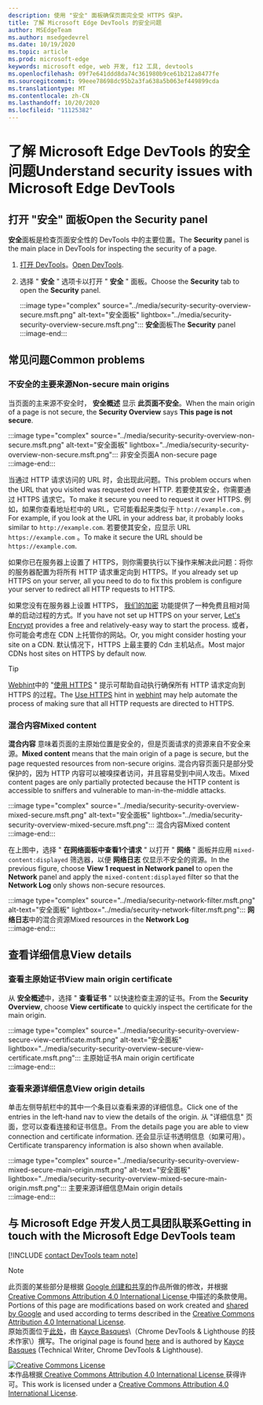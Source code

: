 ```yaml
---
description: 使用 "安全" 面板确保页面完全受 HTTPS 保护。
title: 了解 Microsoft Edge DevTools 的安全问题
author: MSEdgeTeam
ms.author: msedgedevrel
ms.date: 10/19/2020
ms.topic: article
ms.prod: microsoft-edge
keywords: microsoft edge, web 开发, f12 工具, devtools
ms.openlocfilehash: 09f7e641ddd8da74c361980b9ce61b212a8477fe
ms.sourcegitcommit: 99eee78698dc95b2a3fa638a5b063ef449899cda
ms.translationtype: MT
ms.contentlocale: zh-CN
ms.lasthandoff: 10/20/2020
ms.locfileid: "11125382"
---
```

<!-- Copyright Kayce Basques 

   Licensed under the Apache License, Version 2.0 (the "License");
   you may not use this file except in compliance with the License.
   You may obtain a copy of the License at

       https://www.apache.org/licenses/LICENSE-2.0

   Unless required by applicable law or agreed to in writing, software
   distributed under the License is distributed on an "AS IS" BASIS,
   WITHOUT WARRANTIES OR CONDITIONS OF ANY KIND, either express or implied.
   See the License for the specific language governing permissions and
   limitations under the License.  -->  

# <span data-ttu-id="a5f7b-104">了解 Microsoft Edge DevTools 的安全问题</span><span class="sxs-lookup"><span data-stu-id="a5f7b-104">Understand security issues with Microsoft Edge DevTools</span></span>  

  

<!--Use the **Security** Panel in [Microsoft Edge DevTools][MicrosoftEdgeDevTools] to make sure HTTPS is properly implemented on a page.  See **Why HTTPS Matters** to learn why every website should be protected with HTTPS, even sites that do not handle sensitive user data.  -->  

<!--todo: add section when why-https is available -->  

## <span data-ttu-id="a5f7b-105">打开 "安全" 面板</span><span class="sxs-lookup"><span data-stu-id="a5f7b-105">Open the Security panel</span></span>  

<span data-ttu-id="a5f7b-106">**安全**面板是检查页面安全性的 DevTools 中的主要位置。</span><span class="sxs-lookup"><span data-stu-id="a5f7b-106">The **Security** panel is the main place in DevTools for inspecting the security of a page.</span></span>  

1.  <span data-ttu-id="a5f7b-107">[打开 DevTools][DevToolsOpen]。</span><span class="sxs-lookup"><span data-stu-id="a5f7b-107">[Open DevTools][DevToolsOpen].</span></span>  
1.  <span data-ttu-id="a5f7b-108">选择 " **安全** " 选项卡以打开 " **安全** " 面板。</span><span class="sxs-lookup"><span data-stu-id="a5f7b-108">Choose the **Security** tab to open the **Security** panel.</span></span>  
    
    :::image type="complex" source="../media/security-security-overview-secure.msft.png" alt-text="安全面板" lightbox="../media/security-security-overview-secure.msft.png":::
       <span data-ttu-id="a5f7b-110">**安全**面板</span><span class="sxs-lookup"><span data-stu-id="a5f7b-110">The **Security** panel</span></span>  
    :::image-end:::  
    
## <span data-ttu-id="a5f7b-111">常见问题</span><span class="sxs-lookup"><span data-stu-id="a5f7b-111">Common problems</span></span>  

### <span data-ttu-id="a5f7b-112">不安全的主要来源</span><span class="sxs-lookup"><span data-stu-id="a5f7b-112">Non-secure main origins</span></span>  

<span data-ttu-id="a5f7b-113">当页面的主来源不安全时， **安全概述** 显示 **此页面不安全**。</span><span class="sxs-lookup"><span data-stu-id="a5f7b-113">When the main origin of a page is not secure, the **Security Overview** says **This page is not secure**.</span></span>  

:::image type="complex" source="../media/security-security-overview-non-secure.msft.png" alt-text="安全面板" lightbox="../media/security-security-overview-non-secure.msft.png":::
   <span data-ttu-id="a5f7b-115">非安全页面</span><span class="sxs-lookup"><span data-stu-id="a5f7b-115">A non-secure page</span></span>  
:::image-end:::  

<span data-ttu-id="a5f7b-116">当通过 HTTP 请求访问的 URL 时，会出现此问题。</span><span class="sxs-lookup"><span data-stu-id="a5f7b-116">This problem occurs when the URL that you visited was requested over HTTP.</span></span>  <span data-ttu-id="a5f7b-117">若要使其安全，你需要通过 HTTPS 请求它。</span><span class="sxs-lookup"><span data-stu-id="a5f7b-117">To make it secure you need to request it over HTTPS.</span></span>  <span data-ttu-id="a5f7b-118">例如，如果你查看地址栏中的 URL，它可能看起来类似于 `http://example.com` 。</span><span class="sxs-lookup"><span data-stu-id="a5f7b-118">For example, if you look at the URL in your address bar, it probably looks similar to `http://example.com`.</span></span>  <span data-ttu-id="a5f7b-119">若要使其安全，应显示 URL `https://example.com` 。</span><span class="sxs-lookup"><span data-stu-id="a5f7b-119">To make it secure the URL should be `https://example.com`.</span></span>  

<span data-ttu-id="a5f7b-120">如果你已在服务器上设置了 HTTPS，则你需要执行以下操作来解决此问题：将你的服务器配置为将所有 HTTP 请求重定向到 HTTPS。</span><span class="sxs-lookup"><span data-stu-id="a5f7b-120">If you already set up HTTPS on your server, all you need to do to fix this problem is configure your server to redirect all HTTP requests to HTTPS.</span></span>  

<span data-ttu-id="a5f7b-121">如果您没有在服务器上设置 HTTPS， [我们的加密][LetsEncrypt] 功能提供了一种免费且相对简单的启动过程的方式。</span><span class="sxs-lookup"><span data-stu-id="a5f7b-121">If you have not set up HTTPS on your server, [Let's Encrypt][LetsEncrypt] provides a free and relatively-easy way to start the process.</span></span>  <span data-ttu-id="a5f7b-122">或者，你可能会考虑在 CDN 上托管你的网站。</span><span class="sxs-lookup"><span data-stu-id="a5f7b-122">Or, you might consider hosting your site on a CDN.</span></span>  <span data-ttu-id="a5f7b-123">默认情况下，HTTPS 上最主要的 Cdn 主机站点。</span><span class="sxs-lookup"><span data-stu-id="a5f7b-123">Most major CDNs host sites on HTTPS by default now.</span></span>  

> [!TIP]
> <span data-ttu-id="a5f7b-124">[Webhint][Webhint]中的 "[使用 HTTPS][WebhintUseHttps] " 提示可帮助自动执行确保所有 HTTP 请求定向到 HTTPS 的过程。</span><span class="sxs-lookup"><span data-stu-id="a5f7b-124">The [Use HTTPS][WebhintUseHttps] hint in [webhint][Webhint] may help automate the process of making sure that all HTTP requests are directed to HTTPS.</span></span>  

### <span data-ttu-id="a5f7b-125">混合内容</span><span class="sxs-lookup"><span data-stu-id="a5f7b-125">Mixed content</span></span>  

<span data-ttu-id="a5f7b-126">**混合内容** 意味着页面的主原始位置是安全的，但是页面请求的资源来自不安全来源。</span><span class="sxs-lookup"><span data-stu-id="a5f7b-126">**Mixed content** means that the main origin of a page is secure, but the page requested resources from non-secure origins.</span></span>  <span data-ttu-id="a5f7b-127">混合内容页面只是部分受保护的，因为 HTTP 内容可以被嗅探者访问，并且容易受到中间人攻击。</span><span class="sxs-lookup"><span data-stu-id="a5f7b-127">Mixed content pages are only partially protected because the HTTP content is accessible to sniffers and vulnerable to man-in-the-middle attacks.</span></span>  

:::image type="complex" source="../media/security-security-overview-mixed-secure.msft.png" alt-text="安全面板" lightbox="../media/security-security-overview-mixed-secure.msft.png":::
   <span data-ttu-id="a5f7b-129">混合内容</span><span class="sxs-lookup"><span data-stu-id="a5f7b-129">Mixed content</span></span>  
:::image-end:::  

<span data-ttu-id="a5f7b-130">在上图中，选择 " **在网络面板中查看1个请求** " 以打开 " **网络** " 面板并应用 `mixed-content:displayed` 筛选器，以便 **网络日志** 仅显示不安全的资源。</span><span class="sxs-lookup"><span data-stu-id="a5f7b-130">In the previous figure, choose **View 1 request in Network panel** to open the **Network** panel and apply the `mixed-content:displayed` filter so that the **Network Log** only shows non-secure resources.</span></span>  

:::image type="complex" source="../media/security-network-filter.msft.png" alt-text="安全面板" lightbox="../media/security-network-filter.msft.png":::
   <span data-ttu-id="a5f7b-132">**网络日志**中的混合资源</span><span class="sxs-lookup"><span data-stu-id="a5f7b-132">Mixed resources in the **Network Log**</span></span>  
:::image-end:::  

## <span data-ttu-id="a5f7b-133">查看详细信息</span><span class="sxs-lookup"><span data-stu-id="a5f7b-133">View details</span></span>  

### <span data-ttu-id="a5f7b-134">查看主原始证书</span><span class="sxs-lookup"><span data-stu-id="a5f7b-134">View main origin certificate</span></span>  

<span data-ttu-id="a5f7b-135">从 **安全概述**中，选择 " **查看证书** " 以快速检查主源的证书。</span><span class="sxs-lookup"><span data-stu-id="a5f7b-135">From the **Security Overview**, choose **View certificate** to quickly inspect the certificate for the main origin.</span></span>  

:::image type="complex" source="../media/security-security-overview-secure-view-certificate.msft.png" alt-text="安全面板" lightbox="../media/security-security-overview-secure-view-certificate.msft.png":::
   <span data-ttu-id="a5f7b-137">主原始证书</span><span class="sxs-lookup"><span data-stu-id="a5f7b-137">A main origin certificate</span></span>  
:::image-end:::  

### <span data-ttu-id="a5f7b-138">查看来源详细信息</span><span class="sxs-lookup"><span data-stu-id="a5f7b-138">View origin details</span></span>  

<span data-ttu-id="a5f7b-139">单击左侧导航栏中的其中一个条目以查看来源的详细信息。</span><span class="sxs-lookup"><span data-stu-id="a5f7b-139">Click one of the entries in the left-hand nav to view the details of the origin.</span></span>  <span data-ttu-id="a5f7b-140">从 "详细信息" 页面，您可以查看连接和证书信息。</span><span class="sxs-lookup"><span data-stu-id="a5f7b-140">From the details page you are able to view connection and certificate information.</span></span>  <span data-ttu-id="a5f7b-141">还会显示证书透明信息（如果可用）。</span><span class="sxs-lookup"><span data-stu-id="a5f7b-141">Certificate transparency information is also shown when available.</span></span>  

:::image type="complex" source="../media/security-security-overview-mixed-secure-main-origin.msft.png" alt-text="安全面板" lightbox="../media/security-security-overview-mixed-secure-main-origin.msft.png":::
   <span data-ttu-id="a5f7b-143">主要来源详细信息</span><span class="sxs-lookup"><span data-stu-id="a5f7b-143">Main origin details</span></span>  
:::image-end:::  

## <span data-ttu-id="a5f7b-144">与 Microsoft Edge 开发人员工具团队联系</span><span class="sxs-lookup"><span data-stu-id="a5f7b-144">Getting in touch with the Microsoft Edge DevTools team</span></span>  

[!INCLUDE [contact DevTools team note](../includes/contact-devtools-team-note.md)]  

<!-- links -->  

[MicrosoftEdgeDevTools]: ../../devtools-guide-chromium.md "Microsoft Edge (Chromium) 开发工具 |Microsoft 文档"  
[DevToolsOpen]: ../open.md "打开 Microsoft Edge DevTools |Microsoft 文档"  
[LetsEncrypt]: https://letsencrypt.org "我们的加密-免费的 SSL/TLS 证书"  

[Webhint]: https://webhint.io "webhint"  
[WebhintUseHttps]: https://webhint.io/docs/user-guide/hints/hint-https-only "使用 HTTPS |webhint 文档"  

<!--[mixed]: /web/fundamentals/security/prevent-mixed-content/what-is-mixed-content ""  -->

> [!NOTE]
> <span data-ttu-id="a5f7b-150">此页面的某些部分是根据 [Google 创建和共享的][GoogleSitePolicies]作品所做的修改，并根据[ Creative Commons Attribution 4.0 International License ][CCA4IL]中描述的条款使用。</span><span class="sxs-lookup"><span data-stu-id="a5f7b-150">Portions of this page are modifications based on work created and [shared by Google][GoogleSitePolicies] and used according to terms described in the [Creative Commons Attribution 4.0 International License][CCA4IL].</span></span>  
> <span data-ttu-id="a5f7b-151">原始页面位于[此处](https://developers.google.com/web/tools/chrome-devtools/security/index)，由 [Kayce Basques][KayceBasques]\（Chrome DevTools \& Lighthouse 的技术作家\）撰写。</span><span class="sxs-lookup"><span data-stu-id="a5f7b-151">The original page is found [here](https://developers.google.com/web/tools/chrome-devtools/security/index) and is authored by [Kayce Basques][KayceBasques] \(Technical Writer, Chrome DevTools \& Lighthouse\).</span></span>  

[![Creative Commons License][CCby4Image]][CCA4IL]  
<span data-ttu-id="a5f7b-153">本作品根据[ Creative Commons Attribution 4.0 International License ][CCA4IL]获得许可。</span><span class="sxs-lookup"><span data-stu-id="a5f7b-153">This work is licensed under a [Creative Commons Attribution 4.0 International License][CCA4IL].</span></span>  

[CCA4IL]: https://creativecommons.org/licenses/by/4.0  
[CCby4Image]: https://i.creativecommons.org/l/by/4.0/88x31.png  
[GoogleSitePolicies]: https://developers.google.com/terms/site-policies  
[KayceBasques]: https://developers.google.com/web/resources/contributors/kaycebasques  
